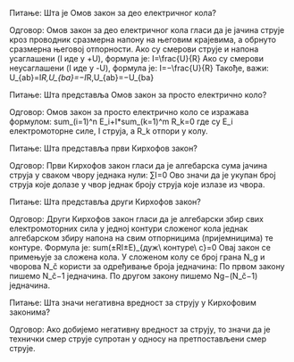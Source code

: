 Питање: Шта је Омов закон за део електричног кола?

Одговор: Омов закон за део електричног кола гласи да је јачина струје кроз проводник сразмерна напону на његовим крајевима, а обрнуто сразмерна његовој отпорности. Ако су смерови струје и напона усаглашени (I иде у +U), формула је: I=\frac{U}{R}
Ако су смерови неусаглашени (I иде у -U), формула је:
I=−\frac{U}{R}​
Такође, важи:
U_{ab}=I*R,U_{ba}=−I*R,U_{ab}=−U_{ba}​

Питање: Шта представља Омов закон за просто електрично коло?

Одговор: Омов закон за просто електрично коло се изражава формулом:
sum_(i=1)^n E_i+I*sum_(k=1)^m R_k=0
где су E_i​ електромоторне силе, I струја, а R_k​ отпори у колу.

Питање: Шта представља први Кирхофов закон?

Одговор: Први Кирхофов закон гласи да је алгебарска сума јачина струја у сваком чвору једнака нули:
∑I=0
Ово значи да је укупан број струја које долазе у чвор једнак броју струја које излазе из чвора.

Питање: Шта представља други Кирхофов закон?

Одговор: Други Кирхофов закон гласи да је алгебарски збир свих електромоторних сила у једној контури сложеног кола једнак алгебарском збиру напона на свим отпорницима (пријемницима) те контуре. Формула је:
sum(±RI±E)_{дуж\ контуре\ c}​=0
Овај закон се примењује за сложена кола. У сложеном колу се број грана N_g​ и чворова N_č​ користи за одређивање броја једначина:
По првом закону пишемо N_č​−1 једначина.
По другом закону пишемо Ng−(N_č−1) једначина.

Питање: Шта значи негативна вредност за струју у Кирхофовим законима?

Одговор: Ако добијемо негативну вредност за струју, то значи да је технички смер струје супротан у односу на претпостављени смер струје.